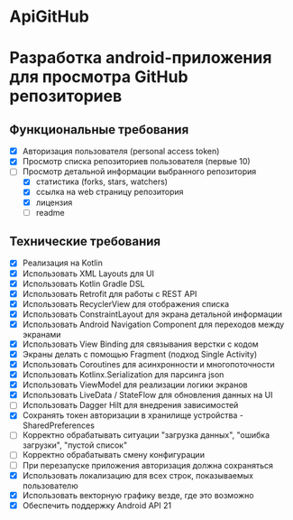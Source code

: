 # ApiGitHub
# Разработка android-приложения для просмотра GitHub репозиториев
## Функциональные требования
- [X] Авторизация пользователя (personal access token)
- [X] Просмотр списка репозиториев пользователя (первые 10)
- [ ] Просмотр детальной информации выбранного репозитория
    - [X] статистика (forks, stars, watchers)
    - [X] ссылка на web страницу репозитория
    - [X] лицензия
    - [ ] readme
## Технические требования
- [X] Реализация на Kotlin
- [X] Использовать XML Layouts для UI
- [X] Использовать Kotlin Gradle DSL
- [X] Использовать Retrofit для работы с REST API
- [X] Использовать RecyclerView для отображения списка
- [X] Использовать ConstraintLayout для экрана детальной информации
- [X] Использовать Android Navigation Component для переходов между экранами
- [X] Использовать View Binding для связывания верстки с кодом
- [X] Экраны делать с помощью Fragment (подход Single Activity)
- [X] Использовать Coroutines для асинхронности и многопоточности
- [X] Использовать Kotlinx.Serialization для парсинга json
- [X] Использовать ViewModel для реализации логики экранов
- [X] Использовать LiveData / StateFlow для обновления данных на UI
- [ ] Использовать Dagger Hilt для внедрения зависимостей
- [X] Сохранять токен авторизации в хранилище устройства - SharedPreferences
- [ ] Корректно обрабатывать ситуации "загрузка данных", "ошибка загрузки", "пустой список"
- [ ] Корректно обрабатывать смену конфигурации
- [ ] При перезапуске приложения авторизация должна сохраняться
- [X] Использовать локализацию для всех строк, показываемых пользователю
- [X] Использовать векторную графику везде, где это возможно
- [X] Обеспечить поддержку Android API 21
